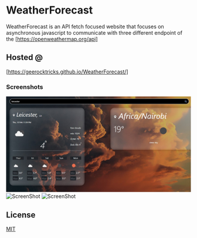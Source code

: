 # WeatherForecast

WeatherForecast is an API fetch focused website that focuses on asynchronous javascript to communicate with three different endpoint of the [https://openweathermap.org/api]

## Hosted @
[https://geerocktricks.github.io/WeatherForecast/]


### Screenshots
![ScreenShot](/images/actualWeb1.jpg)
![ScreenShot](/images/Moile1.jpg)
![ScreenShot](/images/Moile2.jpg)

## License
[MIT](https://choosealicense.com/licenses/mit/)